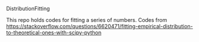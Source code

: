 DistributionFitting

This repo holds codes for fitting a series of numbers.
Codes from
https://stackoverflow.com/questions/6620471/fitting-empirical-distribution-to-theoretical-ones-with-scipy-python
